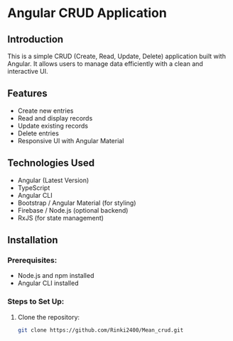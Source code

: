 # Angular CRUD Application

## Introduction
This is a simple CRUD (Create, Read, Update, Delete) application built with Angular. It allows users to manage data efficiently with a clean and interactive UI.

## Features
- Create new entries
- Read and display records
- Update existing records
- Delete entries
- Responsive UI with Angular Material

## Technologies Used
- Angular (Latest Version)
- TypeScript
- Angular CLI
- Bootstrap / Angular Material (for styling)
- Firebase / Node.js (optional backend)
- RxJS (for state management)

## Installation

### Prerequisites:
- Node.js and npm installed
- Angular CLI installed

### Steps to Set Up:
1. Clone the repository:
   ```sh
   git clone https://github.com/Rinki2400/Mean_crud.git

